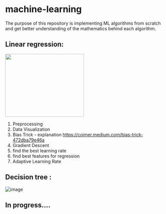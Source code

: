 # machine-learning

The purpose of this repository is  implementing ML algorithms from scratch and get better understanding of the mathematics behind each algorithm.

## Linear regression:
<img src="https://user-images.githubusercontent.com/70089477/115104659-a2b03380-9f62-11eb-8f9a-fc9b6a3d375b.png" width="250" height="200">

1)  Preprocessing
2)  Data Visualization
3)  Bias Trick - explanation https://coimer.medium.com/bias-trick-472dba79e46a
4)  Gradient Descent
5)  find the best learning rate
6)  find best features for regression
7)  Adaptive Learning Rate

## Decision tree :
![image](https://user-images.githubusercontent.com/70089477/115104644-91672700-9f62-11eb-8d3a-c8ca88b50ea5.png)

## In progress....

